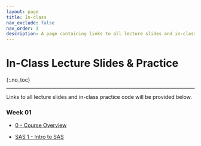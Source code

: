 ```yaml
---
layout: page
title: In-class
nav_exclude: false
nav_order: 3
description: A page containing links to all lecture slides and in-class practice.
---
```


# In-Class Lecture Slides & Practice
{:.no_toc}

---

Links to all lecture slides and in-class practice code will be provided below. 

### Week 01

+ [0 - Course Overview](https://kgfitzgerald.github.io/stat-7500/assets/in_class/0_course_overview.pptx)

+ [SAS 1 - Intro to SAS](https://kgfitzgerald.github.io/stat-7500/assets/in_calss/SAS1_intro_to_sas.pptx)



